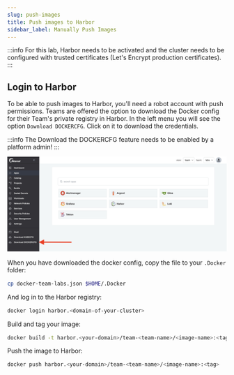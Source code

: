 ```yaml
---
slug: push-images
title: Push images to Harbor
sidebar_label: Manually Push Images
---
```


:::info
For this lab, Harbor needs to be activated and the cluster needs to be configured with trusted certificates (Let's Encrypt production certificates).
:::

## Login to Harbor

To be able to push images to Harbor, you'll need a robot account with push permissions. Teams are offered the option to download the Docker config for their Team's private registry in Harbor. In the left menu you will see the option `Download DOCKERCFG`. Click on it to download the credentials.

:::info
The Download the DOCKERCFG feature needs to be enabled by a platform admin!
:::

![harbor-projects](../../img/download-dcfg.png)

When you have downloaded the docker config, copy the file to your `.Docker` folder:

```bash
cp docker-team-labs.json $HOME/.Docker
```

And log in to the Harbor registry:

```bash
docker login harbor.<domain-of-your-cluster>
```

Build and tag your image:

```bash
docker build -t harbor.<your-domain>/team-<team-name>/<image-name>:<tag> <path to your Dockerfile>
```

Push the image to Harbor:

```bash
docker push harbor.<your-domain>/team-<team-name>/<image-name>:<tag>
```

